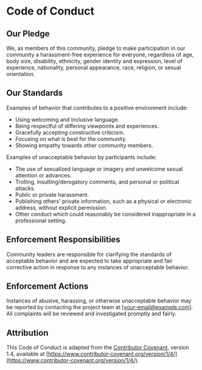 # Code of Conduct

## Our Pledge

We, as members of this community, pledge to make participation in our community a harassment-free experience for everyone, regardless of age, body size, disability, ethnicity, gender identity and expression, level of experience, nationality, personal appearance, race, religion, or sexual orientation.

## Our Standards

Examples of behavior that contributes to a positive environment include:

- Using welcoming and inclusive language.
- Being respectful of differing viewpoints and experiences.
- Gracefully accepting constructive criticism.
- Focusing on what is best for the community.
- Showing empathy towards other community members.

Examples of unacceptable behavior by participants include:

- The use of sexualized language or imagery and unwelcome sexual attention or advances.
- Trolling, insulting/derogatory comments, and personal or political attacks.
- Public or private harassment.
- Publishing others' private information, such as a physical or electronic address, without explicit permission.
- Other conduct which could reasonably be considered inappropriate in a professional setting.

## Enforcement Responsibilities

Community leaders are responsible for clarifying the standards of acceptable behavior and are expected to take appropriate and fair corrective action in response to any instances of unacceptable behavior.

## Enforcement Actions

Instances of abusive, harassing, or otherwise unacceptable behavior may be reported by contacting the project team at [your-email@example.com]. All complaints will be reviewed and investigated promptly and fairly.

## Attribution

This Code of Conduct is adapted from the [Contributor Covenant](https://www.contributor-covenant.org), version 1.4, available at [https://www.contributor-covenant.org/version/1/4/](https://www.contributor-covenant.org/version/1/4/).
